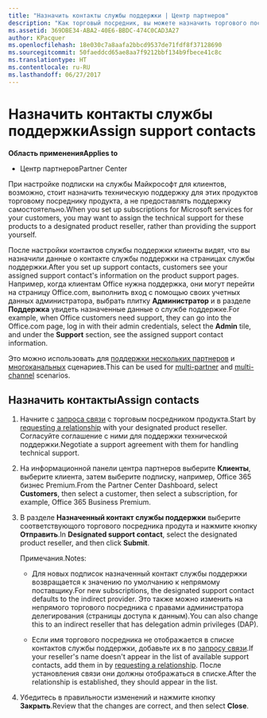 ```yaml
---
title: "Назначить контакты службы поддержки | Центр партнеров"
description: "Как торговый посредник, вы можете назначить торгового посредника контактом службы поддержки."
ms.assetid: 369DBE34-ABA2-40E6-BBDC-474C0CAD3A27
author: KPacquer
ms.openlocfilehash: 18e030c7a8aafa2bbcd9537de71fdf8f37128690
ms.sourcegitcommit: 50faeddcd65ae8aa7f9212bbf134b9fbece41c8c
ms.translationtype: HT
ms.contentlocale: ru-RU
ms.lasthandoff: 06/27/2017
---
```

# <a name="assign-support-contacts"></a><span data-ttu-id="c7904-103">Назначить контакты службы поддержки</span><span class="sxs-lookup"><span data-stu-id="c7904-103">Assign support contacts</span></span>

**<span data-ttu-id="c7904-104">Область применения</span><span class="sxs-lookup"><span data-stu-id="c7904-104">Applies to</span></span>**

-  <span data-ttu-id="c7904-105">Центр партнеров</span><span class="sxs-lookup"><span data-stu-id="c7904-105">Partner Center</span></span>

<span data-ttu-id="c7904-106">При настройке подписки на службы Майкрософт для клиентов, возможно, стоит назначить техническую поддержку для этих продуктов торговому посреднику продукта, а не предоставлять поддержку самостоятельно.</span><span class="sxs-lookup"><span data-stu-id="c7904-106">When you set up subscriptions for Microsoft services for your customers, you may want to assign the technical support for these products to a designated product reseller, rather than providing the support yourself.</span></span>

<span data-ttu-id="c7904-107">После настройки контактов службы поддержки клиенты видят, что вы назначили данные о контакте службы поддержки на страницах службы поддержки.</span><span class="sxs-lookup"><span data-stu-id="c7904-107">After you set up support contacts, customers see your assigned support contact's information on the product support pages.</span></span> <span data-ttu-id="c7904-108">Например, когда клиентам Office нужна поддержка, они могут перейти на страницу Office.com, выполнить вход с помощью своих учетных данных администратора, выбрать плитку **Администратор** и в разделе **Поддержка** увидеть назначенные данные о службе поддержке.</span><span class="sxs-lookup"><span data-stu-id="c7904-108">For example, when Office customers need support, they can go into the Office.com page, log in with their admin credentials, select the **Admin** tile, and under the **Support** section, see the assigned support contact information.</span></span>

<span data-ttu-id="c7904-109">Это можно использовать для [поддержки нескольких партнеров](multipartner.md) и [многоканальных](multichannel.md) сценариев.</span><span class="sxs-lookup"><span data-stu-id="c7904-109">This can be used for [multi-partner](multipartner.md) and [multi-channel](multichannel.md) scenarios.</span></span> 

<a href="" id="assigncontacts"></a>
## <a name="assign-contacts"></a><span data-ttu-id="c7904-110">Назначить контакты</span><span class="sxs-lookup"><span data-stu-id="c7904-110">Assign contacts</span></span>

1.  <span data-ttu-id="c7904-111">Начните с [запроса связи](request-a-relationship-with-a-customer.md) с торговым посредником продукта.</span><span class="sxs-lookup"><span data-stu-id="c7904-111">Start by [requesting a relationship](request-a-relationship-with-a-customer.md) with your designated product reseller.</span></span> <span data-ttu-id="c7904-112">Согласуйте соглашение с ними для поддержки технической поддержки.</span><span class="sxs-lookup"><span data-stu-id="c7904-112">Negotiate a support agreement with them for handling technical support.</span></span>

2.  <span data-ttu-id="c7904-113">На информационной панели центра партнеров выберите **Клиенты**, выберите клиента, затем выберите подписку, например, Office 365 бизнес Premium.</span><span class="sxs-lookup"><span data-stu-id="c7904-113">From the Partner Center Dashboard, select **Customers**, then select a customer, then select a subscription, for example, Office 365 Business Premium.</span></span>

3.  <span data-ttu-id="c7904-114">В разделе **Назначенный контакт службы поддержки** выберите соответствующого торгового посредника продута и нажмите кнопку **Отправить**.</span><span class="sxs-lookup"><span data-stu-id="c7904-114">In  **Designated support contact**, select the designated product reseller, and then click **Submit**.</span></span> 

    <span data-ttu-id="c7904-115">Примечания.</span><span class="sxs-lookup"><span data-stu-id="c7904-115">Notes:</span></span> 
    
    *  <span data-ttu-id="c7904-116">Для новых подписок назначенный контакт службы поддержки возвращается к значению по умолчанию к непрямому поставщику.</span><span class="sxs-lookup"><span data-stu-id="c7904-116">For new subscriptions, the designated support contact defaults to the indirect provider.</span></span> <span data-ttu-id="c7904-117">Это также можно изменить на непрямого торгового посредника с правами администратора делегирования (страницы доступа к данным).</span><span class="sxs-lookup"><span data-stu-id="c7904-117">You can also change this to an indirect reseller that has delegation admin privileges (DAP).</span></span>
    
    *  <span data-ttu-id="c7904-118">Если имя торгового посредника не отображается в списке контактов службы поддержки, добавьте их в по [запросу связи](request-a-relationship-with-a-customer.md).</span><span class="sxs-lookup"><span data-stu-id="c7904-118">If your reseller's name doesn't appear in the list of available support contacts, add them in by [requesting a relationship](request-a-relationship-with-a-customer.md).</span></span> <span data-ttu-id="c7904-119">После установления связи они должны отображаться в списке.</span><span class="sxs-lookup"><span data-stu-id="c7904-119">After the relationship is established, they should appear in the list.</span></span>  

4.  <span data-ttu-id="c7904-120">Убедитесь в правильности изменений и нажмите кнопку **Закрыть**.</span><span class="sxs-lookup"><span data-stu-id="c7904-120">Review that the changes are correct, and then select **Close**.</span></span>
